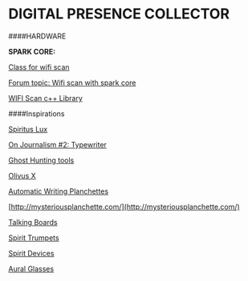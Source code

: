 DIGITAL PRESENCE COLLECTOR
==========================

####HARDWARE

__SPARK CORE:__

[Class for wifi scan](https://community.spark.io/t/timbs-project-sprint-list/3075/23)</br>

[Forum topic: Wifi scan with spark core](https://community.spark.io/t/list-discovered-wifi-networks/4051/10)</br>

[WIFI Scan c++ Library](https://gist.github.com/dmiddlecamp/11294083)</br>


####Inspirations

[Spiritus Lux](http://www.moorenimagic.com/#!the_illumini_spirit_light/cs9t)</br>

[On Journalism #2: Typewriter](http://koschwitz.org/studio/?page_id=627)</br>

[Ghost Hunting tools](http://www.chipchick.com/2010/10/ghost-adventures-ghost-gadgets.html)</br>

[Olivus X](http://myemail.constantcontact.com/The-Olivus----As-Seen-on-Ghost-Adventures-.html?soid=1102707682439&aid=zK_7eSkDZWI)</br>

[Automatic Writing Planchettes](http://planchettes.com/html/museum-history-4.shtml)</br>

[http://mysteriousplanchette.com/](http://mysteriousplanchette.com/)</br>

[Talking Boards](http://mysteriousplanchette.com/Gallery/gallery3.html)</br>

[Spirit Trumpets](http://www.skeptiseum.org/index.php?id=194&cat=ghosts)</br>

[Spirit Devices](http://mysteriousplanchette.blogspot.com/2013_02_01_archive.html)</br>

[Aural Glasses](http://www.ebay.com/itm/AURA-GLASSES-paranormal-metaphysical-crystal-orgone-quartz-energy-psychic-ghost/171383997809?_trksid=p2047675.c100012.m1985&_trkparms=aid%3D444000%26algo%3DSOI.DEFAULT%26ao%3D1%26asc%3D23929%26meid%3D8496407786180020795%26pid%3D100012%26prg%3D10200%26rk%3D2%26rkt%3D10%26sd%3D171280290319)</br>

